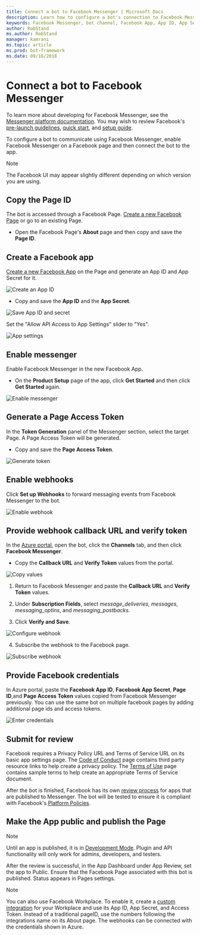 ```yaml
---
title: Connect a bot to Facebook Messenger | Microsoft Docs
description: Learn how to configure a bot's connection to Facebook Messenger.
keywords: Facebook Messenger, bot channel, Facebook App, App ID, App Secret, Facebook bot, credentials
author: RobStand
ms.author: RobStand
manager: kamrani
ms.topic: article
ms.prod: bot-framework
ms.date: 09/16/2018
---
```


# Connect a bot to Facebook Messenger

To learn more about developing for Facebook Messenger, see the [Messenger platform documentation](https://developers.facebook.com/docs/messenger-platform). You may wish to review Facebook's [pre-launch guidelines](https://developers.facebook.com/docs/messenger-platform/product-overview/launch#app_public), [quick start](https://developers.facebook.com/docs/messenger-platform/guides/quick-start), and [setup guide](https://developers.facebook.com/docs/messenger-platform/guides/setup).

To configure a bot to communicate using Facebook Messenger, enable Facebook Messenger on a Facebook page and then connect the bot to the app.

> [!NOTE]
> The Facebook UI may appear slightly different depending on which version you are using.

## Copy the Page ID

The bot is accessed through a Facebook Page. [Create a new Facebook Page](https://www.facebook.com/bookmarks/pages) or go to an existing Page.

* Open the Facebook Page's **About** page and then copy and save the **Page ID**.

## Create a Facebook app

[Create a new Facebook App](https://developers.facebook.com/quickstarts/?platform=web) on the Page and generate an App ID and App Secret for it.

![Create an App ID](~/media/channels/FB-CreateAppId.png)

* Copy and save the **App ID** and the **App Secret**.

![Save App ID and secret](~/media/channels/FB-get-appid.png)

Set the "Allow API Access to App Settings" slider to "Yes".

![App settings](~/media/bot-service-channel-connect-facebook/api_settings.png)

## Enable messenger


Enable Facebook Messenger in the new Facebook App.

* On the **Product Setup** page of the app, click **Get Started** and then click **Get Started** again.


![Enable messenger](~/media/channels/FB-AddMessaging1.png)

## Generate a Page Access Token

In the **Token Generation** panel of the Messenger section, select the target Page. A Page Access Token will be generated.

* Copy and save the **Page Access Token**.

![Generate token](~/media/channels/FB-generateToken.png)

## Enable webhooks

Click **Set up Webhooks** to forward messaging events from Facebook Messenger to the bot.

![Enable webhook](~/media/channels/FB-webhook.png)

## Provide webhook callback URL and verify token

In the [Azure portal](https://portal.azure.com/), open the bot, click the **Channels** tab, and then click **Facebook Messenger**.

* Copy the **Callback URL** and **Verify Token** values from the portal.

![Copy values](~/media/channels/fb-callbackVerify.png)

1. Return to Facebook Messenger and paste the **Callback URL** and **Verify Token** values.

2. Under **Subscription Fields**, select *message\_deliveries*, *messages*, *messaging\_optins*, and *messaging\_postbacks*.

3. Click **Verify and Save**.

![Configure webhook](~/media/channels/FB-webhookConfig.png)

4. Subscribe the webhook to the Facebook page.

![Subscribe webhook](~/media/bot-service-channel-connect-facebook/subscribe-webhook.png)


## Provide Facebook credentials

In Azure portal, paste the **Facebook App ID**, **Facebook App Secret**, **Page ID**,and **Page Access Token** values copied from Facebook Messenger previously. You can use the same bot on multiple facebook pages by adding additional page ids and access tokens.

![Enter credentials](~/media/channels/fb-credentials2.png)

## Submit for review

Facebook requires a Privacy Policy URL and Terms of Service URL on its basic app settings page. The [Code of Conduct](https://aka.ms/bf-conduct) page contains third party resource links to help create a privacy policy. The [Terms of Use](https://aka.ms/bf-terms) page contains sample terms to help create an appropriate Terms of Service document.

After the bot is finished, Facebook has its own [review process](https://developers.facebook.com/docs/messenger-platform/app-review) for apps that are published to Messenger. The bot will be tested to ensure it is compliant with Facebook's [Platform Policies](https://developers.facebook.com/docs/messenger-platform/policy-overview).

## Make the App public and publish the Page

> [!NOTE]
> Until an app is published, it is in [Development Mode](https://developers.facebook.com/docs/apps/managing-development-cycle). Plugin and API functionality will only work for admins, developers, and testers.

After the review is successful, in the App Dashboard under App Review, set the app to Public.
Ensure that the Facebook Page associated with this bot is published. Status appears in Pages settings.

> [!NOTE]
> You can also use Facebook Workplace. To enable it, create a [custom integration](https://developers.facebook.com/docs/workplace/custom-integrations-new) for your Workplace and use its App ID, App Secret, and Access Token. Instead of a traditional pageID, use the numbers following the integrations name on its About page. The webhooks can be connected with the credentials shown in Azure.
